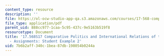 ```yaml
---
content_type: resource
description: ''
file: https://ol-ocw-studio-app-qa.s3.amazonaws.com/courses/17-568-comparative-politics-and-international-relations-of-the-middle-east-spring-2017/7b6b2aff340c1bea87db198054b0244a_MIT17_568S17_Political_Violence.pdf
file_type: application/pdf
parent_uid: 888cc977-1caa-5c95-437c-9e5163b519f8
resourcetype: Document
title: '17.568S17 Comparative Politics and International Relations of the Middle East
  - Assignments: Student Example 2'
uid: 7b6b2aff-340c-1bea-87db-198054b0244a
---
```

